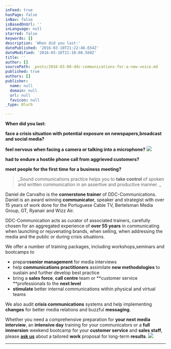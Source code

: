 ```yaml
---
inFeed: true
hasPage: false
inNav: false
isBasedOnUrl: ''
inLanguage: null
starred: false
keywords: []
description: 'When did you last:'
datePublished: '2016-03-10T21:22:46.654Z'
dateModified: '2016-03-10T21:10:08.560Z'
title: ''
author: []
sourcePath: _posts/2016-03-08-ddc-communications-for-a-new-voice.md
published: true
authors: []
publisher:
  name: null
  domain: null
  url: null
  favicon: null
_type: Blurb

---
```

**When did you last:**

**face a crisis situation with potential exposure on newspapers,broadcast and social media?**

**feel nervous when facing a camera or talking into a microphone?**
![](https://the-grid-user-content.s3-us-west-2.amazonaws.com/bc9e6f6e-5bf8-4872-b737-f66bb1a1dce4.jpg)

**had to endure a hostile phone call from aggrieved customers?**

**meet people for the first time for a business meeting?**

> _Sound communications practice helps you to **take control** of spoken and written communication in an assertive and productive manner. _

Daniel de Carvalho is the **cornerstone trainer** of DDC-Communications. Daniel is an award winning **communicator**, speaker and strategist with over 15 years of work done for the Portuguese Cable TV, Bertelsman Media Group, GT, Ryanair and Wizz Air. 

DDC-Communication acts as curator of associated trainers, carefully chosen for an aggregated experience of **over 55 years** in communicating when launching or rejuvenating brands, when selling, when addressing the media and the public or during crisis situations. 

We offer a number of training packages, including workshops,seminars and bootcamps to

* prepare**senior management** for media interviews
* help **communications practitioners** assimilate **new methodologies** to sustain and further develop best practice
* bring a **sales force**, **call centre** team or **customer service **professionals to the **next level**
* **stimulate** better internal communications within physical and virtual teams

We also audit **crisis communications** systems and help implementing **changes** for better media relations and buzzful **messaging**.

Whether you need a comprehensive preparation for **your next media interview**, an **intensive day** training for your communicators or a **full immersion** weekend bootcamp for your **customer service** and **sales staff**, please [**ask us**][0] about a tailored **work** proposal for long-term **results**.
![](https://s3-us-west-2.amazonaws.com/the-grid-img/p/41707c4e1d7236318bc38ffb035cda9fb6c151da.jpg)

****

[0]: https://thegrid.ai/ddc-communications/contact-us/